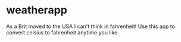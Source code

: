 # weatherapp
As a Brit moved to the USA I can't think in fahrenheit! Use this app to convert celsius to fahrenheit anytime you like.
